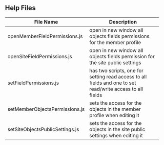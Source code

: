 ## Help Files

| File Name | Description |
| --- | --- |
| openMemberFieldPermissions.js | open in new window all objects fields permissions for the member profile |
| openSiteFieldPermissions.js | open in new window all objects fields permission for the site public settings |
| setFieldPermissions.js | has two scripts, one for setting read access to all fields and one to set read/write access to all fields |
| setMemberObjectsPermissions.js | sets the access for the objects in the member profile when editing it |
| setSiteObjectsPublicSettings.js | sets the access for the objects in the site public settings when editing it |
